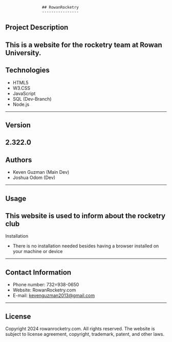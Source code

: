                     ## RowanRocketry
                    ----------------
## Project Description
This is a website for the rocketry team at Rowan University.
-----------------------------------------------------------
## Technologies
- HTML5
- W3.CSS
- JavaScript
- SQL (Dev-Branch)
- Node.js
-----------------------------------------------------------
## Version 
2.322.0
-----------------------------------------------------------
## Authors
- Keven Guzman (Main Dev)
- Joshua Odom (Dev)
-----------------------------------------------------------
## Usage
This website is used to inform about the rocketry club
-----------------------------------------------------------
Installation
- There is no installation needed besides having a browser 
installed on your machine or device
-----------------------------------------------------------
## Contact Information 
- Phone number: 732=938-0650
- Website: RowanRocketry.com
- E-mail: kevenguzman2013@gmail.com
-----------------------------------------------------------
## License
Copyright 2024 rowanrocketry.com. All rights reserved.
The website is subject to license agreement, copyright,
trademark, patent, and other laws.
